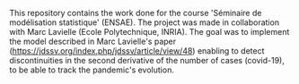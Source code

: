 This repository contains the work done for the course 'Séminaire de modélisation statistique' (ENSAE). The project was made in collaboration with Marc Lavielle (Ecole Polytechnique, INRIA). 
The goal was to implement the model described in Marc Lavielle's paper (https://jdssv.org/index.php/jdssv/article/view/48) enabling to detect discontinuities in the second derivative of the number of cases (covid-19), to be able to track the pandemic's evolution. 
